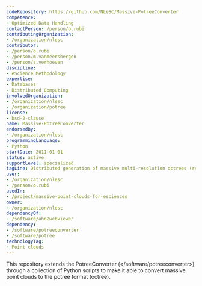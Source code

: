 ```yaml
---
codeRepository: https://github.com/NLeSC/Massive-PotreeConverter
competence:
- Optimized Data Handling
contactPerson: /person/o.rubi
contributingOrganization:
- /organization/nlesc
contributor:
- /person/o.rubi
- /person/m.vanmeersbergen
- /person/s.verhoeven
discipline:
- eScience Methodology
expertise:
- Databases
- Distributed Computing
involvedOrganization:
- /organization/nlesc
- /organization/potree
license:
- bsd-2-clause
name: Massive-PotreeConverter
endorsedBy:
- /organization/nlesc
programmingLanguage:
- Python
startDate: 2011-01-01
status: active
supportLevel: specialized
tagLine: Distributed generation of massive multi-resolution octrees (required by Potree-based renderers)
user:
- /organization/nlesc
- /person/o.rubi
usedIn:
- /project/massive-point-clouds-for-esciences
owner:
- /organization/nlesc
dependencyOf:
- /software/ahn2webviewer
dependency:
- /software/potreeconverter
- /software/potree
technologyTag:
- Point clouds
---
```

This repository extends the PotreeConverter (</software/potreeconverter>) through a collection of Python scripts to make it able to convert massive point clouds to the potree format (octree).
